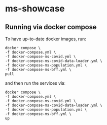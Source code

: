 # ms-showcase

## Running via docker compose

To have up-to-date docker images, run:
```
docker compose \
-f docker-compose.yml \
-f docker-compose-ms-covid.yml \
-f docker-compose-ms-covid-data-loader.yml \
-f docker-compose-ms-population.yml \
-f docker-compose-ms-bff.yml \
pull
```
and then run the services via:
```
docker compose \
-f docker-compose.yml \
-f docker-compose-ms-covid.yml \
-f docker-compose-ms-covid-data-loader.yml \
-f docker-compose-ms-population.yml \
-f docker-compose-ms-bff.yml \
up
```